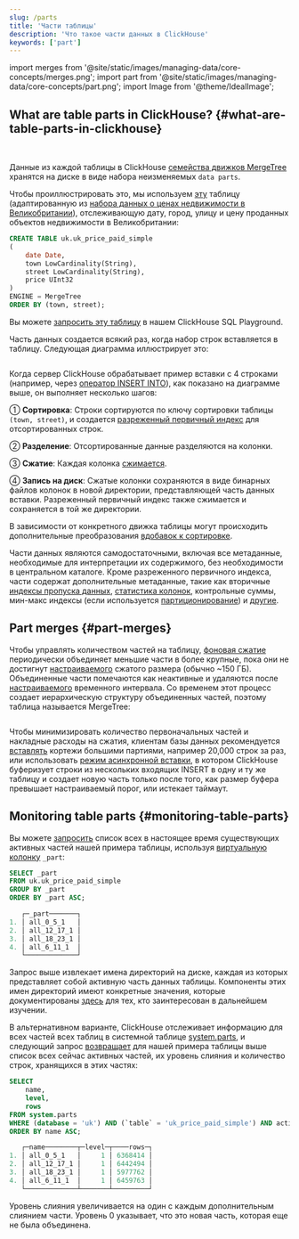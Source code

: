 ```yaml
---
slug: /parts
title: 'Части таблицы'
description: 'Что такое части данных в ClickHouse'
keywords: ['part']
---
```


import merges from '@site/static/images/managing-data/core-concepts/merges.png';
import part from '@site/static/images/managing-data/core-concepts/part.png';
import Image from '@theme/IdealImage';

## What are table parts in ClickHouse? {#what-are-table-parts-in-clickhouse}

<br/>

Данные из каждой таблицы в ClickHouse [семейства движков MergeTree](/engines/table-engines/mergetree-family) хранятся на диске в виде набора неизменяемых `data parts`.

Чтобы проиллюстрировать это, мы используем [эту](https://sql.clickhouse.com/?query=U0hPVyBDUkVBVEUgVEFCTEUgdWsudWtfcHJpY2VfcGFpZF9zaW1wbGU&run_query=true&tab=results) таблицу (адаптированную из [набора данных о ценах недвижимости в Великобритании](/getting-started/example-datasets/uk-price-paid)), отслеживающую дату, город, улицу и цену проданных объектов недвижимости в Великобритании:

```sql
CREATE TABLE uk.uk_price_paid_simple
(
    date Date,
    town LowCardinality(String),
    street LowCardinality(String),
    price UInt32
)
ENGINE = MergeTree
ORDER BY (town, street);
```

Вы можете [запросить эту таблицу](https://sql.clickhouse.com/?query=U0VMRUNUICogRlJPTSB1ay51a19wcmljZV9wYWlkX3NpbXBsZTs&run_query=true&tab=results) в нашем ClickHouse SQL Playground.

Часть данных создается всякий раз, когда набор строк вставляется в таблицу. Следующая диаграмма иллюстрирует это:

<Image img={part} size="lg"/>

<br/>

Когда сервер ClickHouse обрабатывает пример вставки с 4 строками (например, через [оператор INSERT INTO](/sql-reference/statements/insert-into)), как показано на диаграмме выше, он выполняет несколько шагов:

① **Сортировка**: Строки сортируются по ключу сортировки таблицы `(town, street)`, и создается [разреженный первичный индекс](/guides/best-practices/sparse-primary-indexes) для отсортированных строк.

② **Разделение**: Отсортированные данные разделяются на колонки.

③ **Сжатие**: Каждая колонка [сжимается](https://clickhouse.com/blog/optimize-clickhouse-codecs-compression-schema).

④ **Запись на диск**: Сжатые колонки сохраняются в виде бинарных файлов колонок в новой директории, представляющей часть данных вставки. Разреженный первичный индекс также сжимается и сохраняется в той же директории.

В зависимости от конкретного движка таблицы могут происходить дополнительные преобразования [вдобавок к сортировке](/operations/settings/settings).

Части данных являются самодостаточными, включая все метаданные, необходимые для интерпретации их содержимого, без необходимости в центральном каталоге. Кроме разреженного первичного индекса, части содержат дополнительные метаданные, такие как вторичные [индексы пропуска данных](/optimize/skipping-indexes), [статистика колонок](https://clickhouse.com/blog/clickhouse-release-23-11#column-statistics-for-prewhere), контрольные суммы, мин-макс индексы (если используется [партиционирование](/partitions)) и [другие](https://github.com/ClickHouse/ClickHouse/blob/a065b11d591f22b5dd50cb6224fab2ca557b4989/src/Storages/MergeTree/MergeTreeData.h#L104).

## Part merges {#part-merges}

Чтобы управлять количеством частей на таблицу, [фоновая сжатие](/merges) периодически объединяет меньшие части в более крупные, пока они не достигнут [настраиваемого](/operations/settings/merge-tree-settings#max_bytes_to_merge_at_max_space_in_pool) сжатого размера (обычно ~150 ГБ). Объединенные части помечаются как неактивные и удаляются после [настраиваемого](/operations/settings/merge-tree-settings#old_parts_lifetime) временного интервала. Со временем этот процесс создает иерархическую структуру объединенных частей, поэтому таблица называется MergeTree:

<Image img={merges} size="lg"/>

<br/>

Чтобы минимизировать количество первоначальных частей и накладные расходы на сжатия, клиентам базы данных рекомендуется [вставлять](https://clickhouse.com/blog/asynchronous-data-inserts-in-clickhouse#data-needs-to-be-batched-for-optimal-performance) кортежи большими партиями, например 20,000 строк за раз, или использовать [режим асинхронной вставки](https://clickhouse.com/blog/asynchronous-data-inserts-in-clickhouse), в котором ClickHouse буферизует строки из нескольких входящих INSERT в одну и ту же таблицу и создает новую часть только после того, как размер буфера превышает настраиваемый порог, или истекает таймаут.

## Monitoring table parts {#monitoring-table-parts}

Вы можете [запросить](https://sql.clickhouse.com/?query=U0VMRUNUIF9wYXJ0CkZST00gdWsudWtfcHJpY2VfcGFpZF9zaW1wbGUKR1JPVVAgQlkgX3BhcnQKT1JERVIgQlkgX3BhcnQgQVNDOw&run_query=true&tab=results) список всех в настоящее время существующих активных частей нашей примера таблицы, используя [виртуальную колонку](/engines/table-engines#table_engines-virtual_columns) `_part`:

```sql
SELECT _part
FROM uk.uk_price_paid_simple
GROUP BY _part
ORDER BY _part ASC;

   ┌─_part───────┐
1. │ all_0_5_1   │
2. │ all_12_17_1 │
3. │ all_18_23_1 │
4. │ all_6_11_1  │
   └─────────────┘
```
Запрос выше извлекает имена директорий на диске, каждая из которых представляет собой активную часть данных таблицы. Компоненты этих имен директорий имеют конкретные значения, которые документированы [здесь](https://github.com/ClickHouse/ClickHouse/blob/f90551824bb90ade2d8a1d8edd7b0a3c0a459617/src/Storages/MergeTree/MergeTreeData.h#L130) для тех, кто заинтересован в дальнейшем изучении.

В альтернативном варианте, ClickHouse отслеживает информацию для всех частей всех таблиц в системной таблице [system.parts](/operations/system-tables/parts), и следующий запрос [возвращает](https://sql.clickhouse.com/?query=U0VMRUNUCiAgICBuYW1lLAogICAgbGV2ZWwsCiAgICByb3dzCkZST00gc3lzdGVtLnBhcnRzCldIRVJFIChkYXRhYmFzZSA9ICd1aycpIEFORCAoYHRhYmxlYCA9ICd1a19wcmljZV9wYWlkX3NpbXBsZScpIEFORCBhY3RpdmUKT1JERVIgQlkgbmFtZSBBU0M7&run_query=true&tab=results) для нашей примера таблицы выше список всех сейчас активных частей, их уровень слияния и количество строк, хранящихся в этих частях:

```sql
SELECT
    name,
    level,
    rows
FROM system.parts
WHERE (database = 'uk') AND (`table` = 'uk_price_paid_simple') AND active
ORDER BY name ASC;

   ┌─name────────┬─level─┬────rows─┐
1. │ all_0_5_1   │     1 │ 6368414 │
2. │ all_12_17_1 │     1 │ 6442494 │
3. │ all_18_23_1 │     1 │ 5977762 │
4. │ all_6_11_1  │     1 │ 6459763 │
   └─────────────┴───────┴─────────┘
```
Уровень слияния увеличивается на один с каждым дополнительным слиянием части. Уровень 0 указывает, что это новая часть, которая еще не была объединена.

